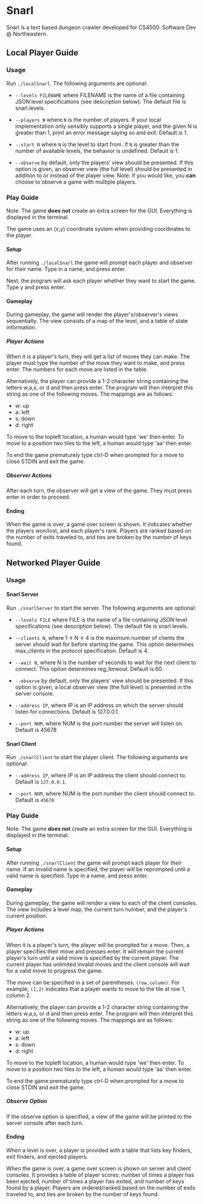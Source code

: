 # Snarl

Snarl is a text based dungeon crawler developed for CS4500: Software Dev @ Northeastern.

## Local Player Guide

### Usage

Run `./localSnarl`. The following arguments are optional:
* `--levels FILENAME` where FILENAME is the name of a file containing JSON level specifications (see description below). The default file is snarl.levels.

* `--players N` where `N` is the number of players. If your local implementation only sensibly supports a single player, and the given N is greater than 1, print an error message saying so and exit. Default is 1.

* `--start N` where `N` is the level to start from. If `N` is greater than the number of available levels, the behavior is undefined. Default is 1.

* `--observe` by default, only the players’ view should be presented. If this option is given, an observer view (the full level) should be presented in addition to or instead of the player view. Note: if you would like, you **can** choose to observe a game with multiple players.

### Play Guide

Note:
The game **does not** create an extra screen for the GUI. Everything is displayed in the terminal.

The game uses an (x,y) coordinate system when providing coordinates to the player.

#### Setup
After running `./localSnarl` the game will prompt each player and observer for their name.
Type in a name, and press enter.

Next, the program will ask each player whether they want to start the game. Type y and press enter.

#### Gameplay

During gameplay, the game will render the player's/observer's views sequentially.
The view consists of a map of the level, and a table of state information.

##### Player Actions
When it is a player's turn, they will get a list of moves they can make. The player must type the number of the move they want to make, and press enter. The numbers for each move are listed in the table.

Alternatively, the player can provide a 1-2 character string containing the letters w,a,s, or d and then press enter.
The program will then interpret this string as one of the following moves. The mappings are as follows:
* w: up
* a: left
* s: down
* d: right

To move to the topleft location, a human would type 'we' then enter. To move to a position two tiles to the left, a human would type 'aa' then enter.

To end the game prematurely type ctrl-D when prompted for a move to close STDIN and exit the game.

##### Observer Actions
After each turn, the observer will get a view of the game. They must press enter in order to proceed.

#### Ending

When the game is over, a game over screen is shown. It indicates whether the players won/lost, and each player's rank. Players are ranked based on the number of exits traveled to, and ties are broken by the number of keys found.

## Networked Player Guide

### Usage

#### Snarl Server
Run `./snarlServer` to start the server. The following arguments are optional:
* `--levels FILE` where FILE is the name of a file containing JSON level specifications (see description below). The default file is snarl.levels.

* `--clients N`, where 1 ≤ N ≤ 4 is the maximum number of clients the server should wait for before starting the game. This option determines max_clients in the protocol specification. Default is 4.

* `--wait N`, where N is the number of seconds to wait for the next client to connect. This option determines reg_timeout. Default is 60.

* `--observe` by default, only the players’ view should be presented. If this option is given, a local observer view (the full level) is presented in the server console.

* `--address IP`, where IP is an IP address on which the server should listen for connections. Default is 127.0.0.1.

* `--port NUM`, where NUM is the port number the server will listen on. Default is 45678

#### Snarl Client
Run `./snarlClient` to start the player client. The following arguments are optional:
* `--address IP`, where IP is an IP address the client should connect to. Default is `127.0.0.1`.

*  `--port NUM`, where NUM is the port number the client should connect to. Default is `45678`

### Play Guide

Note:
The game **does not** create an extra screen for the GUI. Everything is displayed in the terminal.

#### Setup
After running `./snarlClient` the game will prompt each player for their name. If an invalid name is specified, the player will be reprompted until a valid name is specified.
Type in a name, and press enter.

#### Gameplay

During gameplay, the game will render a view to each of the client consoles. The view includes a level map, the current turn number, and the player's current position.

##### Player Actions
When it is a player's turn, the player will be prompted for a move. Then, a player specifies their move and presses enter. It will remain the current player's turn until a valid move is specified by the current player. The current player has unlimited invalid moves and the client console will wait for a valid move to progress the game.

The move can be specified in a set of parentheses: `(row,column)`. For example, `(1,2)` indicates that a player wants to move to the tile at row 1, column 2.

Alternatively, the player can provide a 1-2 character string containing the letters w,a,s, or d and then press enter.
The program will then interpret this string as one of the following moves. The mappings are as follows:
* w: up
* a: left
* s: down
* d: right

To move to the topleft location, a human would type 'we' then enter. To move to a position two tiles to the left, a human would type 'aa' then enter.

To end the game prematurely type ctrl-D when prompted for a move to close STDIN and exit the game.

##### Observe Option
If the observe option is specified, a view of the game will be printed to the server console after each turn.

#### Ending
When a level is over, a player is provided with a table that lists key finders, exit finders, and ejected players.

When the game is over, a game over screen is shown on server and client consoles. It provides a table of player scores: number of times a player has been ejected, number of times a player has exited, and number of keys found by a player. Players are ordered/ranked based on the number of exits traveled to, and ties are broken by the number of keys found.
